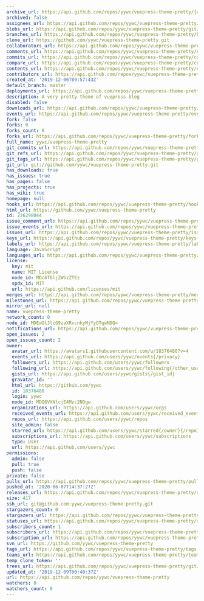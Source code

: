 ```yaml
---
archive_url: https://api.github.com/repos/yywc/vuepress-theme-pretty/{archive_format}{/ref}
archived: false
assignees_url: https://api.github.com/repos/yywc/vuepress-theme-pretty/assignees{/user}
blobs_url: https://api.github.com/repos/yywc/vuepress-theme-pretty/git/blobs{/sha}
branches_url: https://api.github.com/repos/yywc/vuepress-theme-pretty/branches{/branch}
clone_url: https://github.com/yywc/vuepress-theme-pretty.git
collaborators_url: https://api.github.com/repos/yywc/vuepress-theme-pretty/collaborators{/collaborator}
comments_url: https://api.github.com/repos/yywc/vuepress-theme-pretty/comments{/number}
commits_url: https://api.github.com/repos/yywc/vuepress-theme-pretty/commits{/sha}
compare_url: https://api.github.com/repos/yywc/vuepress-theme-pretty/compare/{base}...{head}
contents_url: https://api.github.com/repos/yywc/vuepress-theme-pretty/contents/{+path}
contributors_url: https://api.github.com/repos/yywc/vuepress-theme-pretty/contributors
created_at: '2019-12-06T09:57:43Z'
default_branch: master
deployments_url: https://api.github.com/repos/yywc/vuepress-theme-pretty/deployments
description: A very pretty theme of vuepress blog
disabled: false
downloads_url: https://api.github.com/repos/yywc/vuepress-theme-pretty/downloads
events_url: https://api.github.com/repos/yywc/vuepress-theme-pretty/events
fork: false
forks: 0
forks_count: 0
forks_url: https://api.github.com/repos/yywc/vuepress-theme-pretty/forks
full_name: yywc/vuepress-theme-pretty
git_commits_url: https://api.github.com/repos/yywc/vuepress-theme-pretty/git/commits{/sha}
git_refs_url: https://api.github.com/repos/yywc/vuepress-theme-pretty/git/refs{/sha}
git_tags_url: https://api.github.com/repos/yywc/vuepress-theme-pretty/git/tags{/sha}
git_url: git://github.com/yywc/vuepress-theme-pretty.git
has_downloads: true
has_issues: true
has_pages: false
has_projects: true
has_wiki: true
homepage: null
hooks_url: https://api.github.com/repos/yywc/vuepress-theme-pretty/hooks
html_url: https://github.com/yywc/vuepress-theme-pretty
id: 226298044
issue_comment_url: https://api.github.com/repos/yywc/vuepress-theme-pretty/issues/comments{/number}
issue_events_url: https://api.github.com/repos/yywc/vuepress-theme-pretty/issues/events{/number}
issues_url: https://api.github.com/repos/yywc/vuepress-theme-pretty/issues{/number}
keys_url: https://api.github.com/repos/yywc/vuepress-theme-pretty/keys{/key_id}
labels_url: https://api.github.com/repos/yywc/vuepress-theme-pretty/labels{/name}
language: JavaScript
languages_url: https://api.github.com/repos/yywc/vuepress-theme-pretty/languages
license:
  key: mit
  name: MIT License
  node_id: MDc6TGljZW5zZTEz
  spdx_id: MIT
  url: https://api.github.com/licenses/mit
merges_url: https://api.github.com/repos/yywc/vuepress-theme-pretty/merges
milestones_url: https://api.github.com/repos/yywc/vuepress-theme-pretty/milestones{/number}
mirror_url: null
name: vuepress-theme-pretty
network_count: 0
node_id: MDEwOlJlcG9zaXRvcnkyMjYyOTgwNDQ=
notifications_url: https://api.github.com/repos/yywc/vuepress-theme-pretty/notifications{?since,all,participating}
open_issues: 2
open_issues_count: 2
owner:
  avatar_url: https://avatars1.githubusercontent.com/u/18376480?v=4
  events_url: https://api.github.com/users/yywc/events{/privacy}
  followers_url: https://api.github.com/users/yywc/followers
  following_url: https://api.github.com/users/yywc/following{/other_user}
  gists_url: https://api.github.com/users/yywc/gists{/gist_id}
  gravatar_id: ''
  html_url: https://github.com/yywc
  id: 18376480
  login: yywc
  node_id: MDQ6VXNlcjE4Mzc2NDgw
  organizations_url: https://api.github.com/users/yywc/orgs
  received_events_url: https://api.github.com/users/yywc/received_events
  repos_url: https://api.github.com/users/yywc/repos
  site_admin: false
  starred_url: https://api.github.com/users/yywc/starred{/owner}{/repo}
  subscriptions_url: https://api.github.com/users/yywc/subscriptions
  type: User
  url: https://api.github.com/users/yywc
permissions:
  admin: false
  pull: true
  push: false
private: false
pulls_url: https://api.github.com/repos/yywc/vuepress-theme-pretty/pulls{/number}
pushed_at: '2020-06-07T14:37:27Z'
releases_url: https://api.github.com/repos/yywc/vuepress-theme-pretty/releases{/id}
size: 417
ssh_url: git@github.com:yywc/vuepress-theme-pretty.git
stargazers_count: 0
stargazers_url: https://api.github.com/repos/yywc/vuepress-theme-pretty/stargazers
statuses_url: https://api.github.com/repos/yywc/vuepress-theme-pretty/statuses/{sha}
subscribers_count: 1
subscribers_url: https://api.github.com/repos/yywc/vuepress-theme-pretty/subscribers
subscription_url: https://api.github.com/repos/yywc/vuepress-theme-pretty/subscription
svn_url: https://github.com/yywc/vuepress-theme-pretty
tags_url: https://api.github.com/repos/yywc/vuepress-theme-pretty/tags
teams_url: https://api.github.com/repos/yywc/vuepress-theme-pretty/teams
temp_clone_token: ''
trees_url: https://api.github.com/repos/yywc/vuepress-theme-pretty/git/trees{/sha}
updated_at: '2019-12-09T00:40:37Z'
url: https://api.github.com/repos/yywc/vuepress-theme-pretty
watchers: 0
watchers_count: 0
---
```


